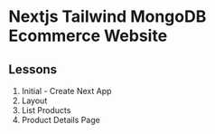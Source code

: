 # Nextjs Tailwind MongoDB Ecommerce Website

## Lessons

1. Initial - Create Next App
2. Layout
3. List Products
4. Product Details Page
